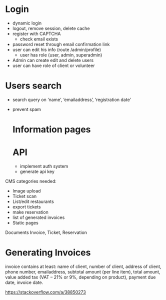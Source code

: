 # Login
- dynamic login
- logout, remove session, delete cache
- register with CAPTCHA
    - check email exists
- password reset through email confirmation link
- user can edit his info (route /admin/profile)
    - user has role (user, admin, superadmin)
- Admin can create edit and delete users
- user can have role of client or volunteer

# Users search
-  search query on ‘name’, ‘emailaddress’, ‘registration date’ 
- prevent spam

    # Information pages

    # API
    - implement auth system
    - generate api key


CMS categories needed:
- Image upload
- Ticket scan
- List/edit restaurants
- export tickets
- make reservation
- list of generated invoices
- Static pages

Documents
Invoice, Ticket, Reservation

# Generating Invoices
invoice contains at least: name of client, number of client, address of client, phone number, emailaddress, subtotal amount (per
line item), total amount, value added tax (VAT – 21% or 9%, depending on product), payment due date, invoice date.

https://stackoverflow.com/a/38850273